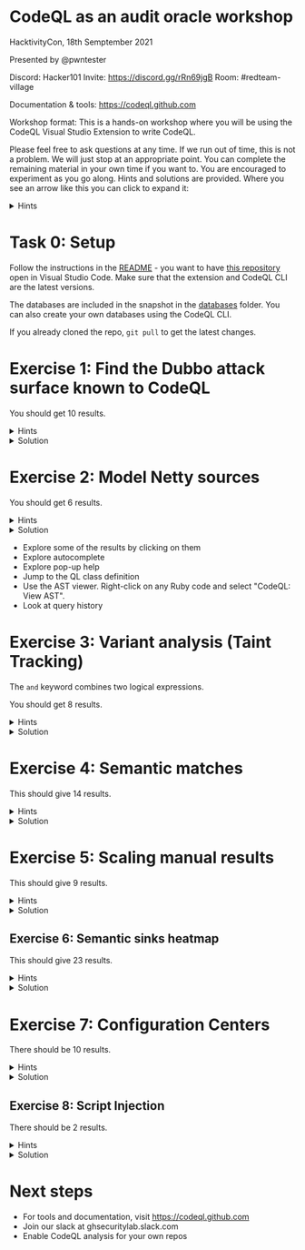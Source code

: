 # CodeQL as an audit oracle workshop

HacktivityCon, 18th Semptember 2021

Presented by @pwntester

Discord: Hacker101
Invite: https://discord.gg/rRn69jgB
Room: #redteam-village

Documentation & tools: https://codeql.github.com

Workshop format: This is a hands-on workshop where you will be using the CodeQL Visual Studio Extension to write CodeQL.

Please feel free to ask questions at any time. If we run out of time, this is not a problem. We will just stop at an appropriate point. You can complete the remaining material in your own time if you want to. You are encouraged to experiment as you go along. Hints and solutions are provided. Where you see an arrow like this you can click to expand it:

<details>
<summary>
Hints
</summary>
Here are some hints.
</details>


# Task 0: Setup

Follow the instructions in the [README](README.md) - you want to have [this repository](https://github.com/CodeQLWorkshops/DubboWorkshop) open in Visual Studio Code. Make sure that the extension and CodeQL CLI are the latest versions.

The databases are included in the snapshot in the [databases](databases/) folder. You can also create your own databases using the CodeQL CLI.

If you already cloned the repo, `git pull` to get the latest changes.

# Exercise 1: Find the Dubbo attack surface known to CodeQL

You should get 10 results.

<details>
<summary>Hints</summary>

```
import java
import semmle.code.java.dataflow.FlowSources

from RemoteFlowSource source
where ...
select ...
```

</details>


<details>
<summary>Solution</summary> 

```ql
import java
import semmle.code.java.dataflow.FlowSources

from RemoteFlowSource source
where
  not source.getLocation().getFile().getRelativePath().matches("%/src/test/%")
select 
  source,
  source.getEnclosingCallable().getDeclaringType(),
  source.getSourceType()
```

</details>

# Exercise 2: Model Netty sources

You should get 6 results.

<details>
<summary>Hints</summary>

A source can be added gloabally, rather than to a specific TaintTracking configuration, by extending `semmle.code.java.dataflow.FlowSources.RemoteFlowSource`: 

```ql
class NettySource extends RemoteFlowSource {
  NettySource() {
    exists(Method m |
      ...
      this.asParameter() = m.getParameter(1)
    )
  }
  override string getSourceType() { result = "Netty Source" }
}
```

The required APIs can be modelled with:

```ql
/** The ChannelInboundHandler class */
class ChannelInboundHandler extends Class {
  ChannelInboundHandler() {
    this.getASourceSupertype*().hasQualifiedName("io.netty.channel", "ChannelInboundHandler")
  }
}

/** The ChannelInboundHandlerl.channelRead method */
class ChannelReadMethod extends Method {
  ChannelReadMethod() {
      this.getName() = ["channelRead", "channelRead0", "messageReceived"] and
      this.getDeclaringType() instanceof ChannelInboundHandler
  }
}
```

and

```ql
/** The ByteToMessageDecoder class */
class ByteToMessageDecoder extends Class {
    ByteToMessageDecoder() {
      this.getASourceSupertype*().hasQualifiedName("io.netty.handler.codec", "ByteToMessageDecoder")
    }
}

/** The ByteToMessageDecoder.decode method */
class DecodeMethod extends Method {
  DecodeMethod() {
      this.getName() = ["decode", "decodeLast"] and
      this.getDeclaringType() instanceof ByteToMessageDecoder
  }
}
```

</details>

<details>
<summary>Solution</summary> 

```ql
import java
import semmle.code.java.dataflow.FlowSources

/** The ChannelInboundHandler class */
class ChannelInboundHandler extends Class {
  ChannelInboundHandler() {
    this.getASourceSupertype*().hasQualifiedName("io.netty.channel", "ChannelInboundHandler")
  }
}

/** The ChannelInboundHandlerl.channelRead method */
class ChannelReadMethod extends Method {
  ChannelReadMethod() {
      this.getName() = ["channelRead", "channelRead0", "messageReceived"] and
      this.getDeclaringType() instanceof ChannelInboundHandler
  }
}

/** The ByteToMessageDecoder class */
class ByteToMessageDecoder extends Class {
    ByteToMessageDecoder() {
      this.getASourceSupertype*().hasQualifiedName("io.netty.handler.codec", "ByteToMessageDecoder")
    }
}

/** The ByteToMessageDecoder.decode method */
class DecodeMethod extends Method {
  DecodeMethod() {
      this.getName() = ["decode", "decodeLast"] and
      this.getDeclaringType() instanceof ByteToMessageDecoder
  }
}

/** The ChannelInboundHandlerl.channelRead(1) source */
class ChannelReadSource extends RemoteFlowSource {
    ChannelReadSource() {
      exists(ChannelReadMethod m |
        this.asParameter() = m.getParameter(1)
      )
    }
    override string getSourceType() { result = "Netty Handler Source" }
}

/** The ByteToMessageDecoder.decode(1) source */
class DecodeSource extends RemoteFlowSource {
  DecodeSource() {
    exists(DecodeMethod m |
      this.asParameter() = m.getParameter(1)
    )
  }
  override string getSourceType() { result = "Netty Decoder Source" }
}

from RemoteFlowSource source
where
  (
    source instanceof ChannelReadSource or
    source instanceof DecodeSource
  ) and
  not source.getLocation().getFile().getRelativePath().matches("%/src/test/%")
select
  source,
  source.getEnclosingCallable().getDeclaringType(),
  source.getSourceType()
```

</details>

* Explore some of the results by clicking on them
* Explore autocomplete
* Explore pop-up help
* Jump to the QL class definition
* Use the AST viewer. Right-click on any Ruby code and select "CodeQL: View AST".
* Look at query history

# Exercise 3: Variant analysis (Taint Tracking)

The `and` keyword combines two logical expressions.

You should get 8 results.

<details>
<summary>Hints</summary>

- A `TaintTracking` query boilerplate:

```ql
/**
 * @kind path-problem
 */
import java
import semmle.code.java.dataflow.TaintTracking
import DataFlow::PathGraph

class MyConfig extends TaintTracking::Configuration {
  MyConfig() { this = "MyConfig" }

  override predicate isSource(DataFlow::Node source) {
    ...
  }

  override predicate isSink(DataFlow::Node sink) {
    ...
  }

  override predicate isAdditionalTaintStep(DataFlow::Node n1, DataFlow::Node n2) {
    ...
  }
}

from MyConfig conf, DataFlow::PathNode source, DataFlow::PathNode sink
where conf.hasFlowPath(source, sink)
select sink, source, sink, "dataflow was found"
```

- The relevant APIs can be modelled with:

```ql
class DubboCodecDecodeBodyMethod extends Method {
  DubboCodecDecodeBodyMethod() {
      this.getName() = "decodeBody" and
      this.getDeclaringType().hasQualifiedName("org.apache.dubbo.rpc.protocol.dubbo", "DubboCodec")
  }
}

class ObjectInputReadMethod extends Method {
  ObjectInputReadMethod() {
      this.getName().matches("read%") and
      this.getDeclaringType()
          .getASourceSupertype*()
          .hasQualifiedName("org.apache.dubbo.common.serialize", "ObjectInput")
  }
}

class SerializationDeserializeMethod extends Method {
  SerializationDeserializeMethod() {
      this.getName() = "deserialize" and
      this.getDeclaringType().hasQualifiedName("org.apache.dubbo.common.serialize", "Serialization")
  }
}
```

- A method call is represented with `MethodAccess` in CodeQL
- `instanceof` operator allows you to enforce CodeQL classes

</details>

<details>
<summary>Solution</summary> 

```ql
/**
 * @kind path-problem
 */
import java
import semmle.code.java.dataflow.TaintTracking
import DataFlow::PathGraph


class DubboCodecDecodeBodyMethod extends Method {
  DubboCodecDecodeBodyMethod() {
      this.getName() = "decodeBody" and
      this.getDeclaringType().hasQualifiedName("org.apache.dubbo.rpc.protocol.dubbo", "DubboCodec")
  }
}

class ObjectInputReadMethod extends Method {
  ObjectInputReadMethod() {
      this.getName().matches("read%") and
      this.getDeclaringType()
          .getASourceSupertype*()
          .hasQualifiedName("org.apache.dubbo.common.serialize", "ObjectInput")
  }
}

class SerializationDeserializeMethod extends Method {
  SerializationDeserializeMethod() {
      this.getName() = "deserialize" and
      this.getDeclaringType().hasQualifiedName("org.apache.dubbo.common.serialize", "Serialization")
  }
}

class InsecureConfig extends TaintTracking::Configuration {
  InsecureConfig() { this = "InsecureConfig" }

  override predicate isSource(DataFlow::Node source) {
    exists(DubboCodecDecodeBodyMethod m |
      m.getParameter(1) = source.asParameter()
     )
  }

  override predicate isSink(DataFlow::Node sink) {
    exists(MethodAccess ma |
      ma.getMethod() instanceof ObjectInputReadMethod and
      ma.getQualifier() = sink.asExpr()
    )
  }

  override predicate isAdditionalTaintStep(DataFlow::Node n1, DataFlow::Node n2) {
    exists(MethodAccess ma |
      ma.getMethod() instanceof SerializationDeserializeMethod and
      ma.getArgument(1) = n1.asExpr() and
      ma = n2.asExpr()
    )
  }
}

from InsecureConfig conf, DataFlow::PathNode source, DataFlow::PathNode sink
where conf.hasFlowPath(source, sink)
select sink, source, sink, "unsafe deserialization"
```

</details>

# Exercise 4: Semantic matches

This should give 14 results.

<details>
<summary>Hints</summary>

- You can model classes implementing `ObjecInput` with:

```ql
class ObjectInputClass extends RefType {
  ObjectInputClass() {
    this.getASourceSupertype*().hasQualifiedName("org.apache.dubbo.common.serialize", "ObjectInput")
  }
}
```

- Model calls to `ObjectInput.read*` method with a class
 
```ql
class ObjectInputReadCall extends MethodAccess {
  ObjectInputReadCall() {
    ..
  }
}
```

</details>

<details>
<summary>Solution</summary> 

```ql
import java

class ObjectInputClass extends RefType {
  ObjectInputClass() {
    this.getASourceSupertype*().hasQualifiedName("org.apache.dubbo.common.serialize", "ObjectInput")
  }
}

class ObjectInputReadCall extends MethodAccess {
  ObjectInputReadCall() {
    exists(Method m |
      this.getMethod() = m and
      m.getName().matches("read%") and
      m.getDeclaringType() instanceof ObjectInputClass
    )
  }
}

from ObjectInputReadCall call
where
  not call.getEnclosingCallable().getDeclaringType() instanceof ObjectInputClass and
  not call.getLocation().getFile().getRelativePath().matches("%/src/test/%")
select 
  call,
  call.getEnclosingCallable(),
  call.getEnclosingCallable().getDeclaringType()
```

</details>

# Exercise 5: Scaling manual results

This should give 9 results.

<details>
<summary>Hints</summary>

- Exclude calls from `PojoUtils` and `JavaBeanSerializeUtil`
- The relevant APIs needed for this query are:

```ql
class PojoUtilsRealizeMethod extends Method {
  PojoUtilsRealizeMethod() {
      this.getName() = "realize" and
      this.getDeclaringType().getName() = "PojoUtils"
  }
}

class JavaBeanSerializeUtilDeserializeMethod extends Method {
  JavaBeanSerializeUtilDeserializeMethod() {
      this.getName() = "deserialize" and
      this.getDeclaringType().getName() = "JavaBeanSerializeUtil"
  }
}
```

</details>

<details>
<summary>Solution</summary>

```ql
import java

class PojoUtilsRealizeMethod extends Method {
  PojoUtilsRealizeMethod() {
      this.getName() = "realize" and
      this.getDeclaringType().getName() = "PojoUtils"
  }
}

class JavaBeanSerializeUtilDeserializeMethod extends Method {
  JavaBeanSerializeUtilDeserializeMethod() {
      this.getName() = "deserialize" and
      this.getDeclaringType().getName() = "JavaBeanSerializeUtil"
  }
}

from MethodAccess ma
where
  (
    ma.getMethod() instanceof PojoUtilsRealizeMethod or 
    ma.getMethod() instanceof JavaBeanSerializeUtilDeserializeMethod
  ) and
  not ma.getEnclosingCallable().getDeclaringType() = ma.getMethod().getDeclaringType() and
  not ma.getLocation().getFile().getRelativePath().matches("%/src/test/%")
select ma, ma.getEnclosingCallable().getDeclaringType()
```

</details>

## Exercise 6: Semantic sinks heatmap  

This should give 23 results.

<details>
<summary>Hints</summary>

- Reuse `UnsafeDeserializationSink` from `semmle.code.java.security.UnsafeDeserializationQuery`:

```ql
import java
import semmle.code.java.security.UnsafeDeserializationQuery

from UnsafeDeserializationSink node
where ...
select ...
```

</details>


<details>
<summary>Solution</summary> 

```ql
import java
import semmle.code.java.security.UnsafeDeserializationQuery

from UnsafeDeserializationSink node
where
  not node.getLocation().getFile().getRelativePath().matches("%/src/test/%")
select 
  node.asExpr().getParent().(Call).getCallee().getDeclaringType(), // deserializing class
  node.asExpr().getParent(), // deserializing method
  node.asExpr().getParent().(Call).getEnclosingCallable().getDeclaringType() // enclosing class
```

</details>

# Exercise 7: Configuration Centers

There should be 10 results.

<details>
<summary>Hints</summary>

- The relevant APIs for this query are:
 
```ql
class NotifyListener extends RefType {
  NotifyListener() {
    this.hasQualifiedName("org.apache.dubbo.registry", "NotifyListener")
  }
}

class ConfigurationListener extends RefType {
  ConfigurationListener() {
    this.hasQualifiedName("org.apache.dubbo.common.config.configcenter", "ConfigurationListener")
  }
}

class ConfigurationListenerProcessMethod extends Method {
  ConfigurationListenerProcessMethod() {
    this.getName() = "process" and
    this.getDeclaringType().getASupertype*() instanceof ConfigurationListener
  }
}

class NotifyListenerNotifyMethod extends Method {
  NotifyListenerNotifyMethod() {
    this.getName() = "notify" and
    this.getDeclaringType().getASupertype*() instanceof NotifyListener 
  }
}
```

</details>

<details>
<summary>Solution</summary>

```ql
import java
import semmle.code.java.dataflow.FlowSources

class NotifyListener extends RefType {
  NotifyListener() {
    this.hasQualifiedName("org.apache.dubbo.registry", "NotifyListener")
  }
}

class ConfigurationListener extends RefType {
  ConfigurationListener() {
    this.hasQualifiedName("org.apache.dubbo.common.config.configcenter", "ConfigurationListener")
  }
}

class ConfigurationListenerProcessMethod extends Method {
  ConfigurationListenerProcessMethod() {
    this.getName() = "process" and
    this.getDeclaringType().getASupertype*() instanceof ConfigurationListener
  }
}

class NotifyListenerNotifyMethod extends Method {
  NotifyListenerNotifyMethod() {
    this.getName() = "notify" and
    this.getDeclaringType().getASupertype*() instanceof NotifyListener 
  }
}

class DubboListener extends RemoteFlowSource {
  DubboListener() {
    (exists(NotifyListenerNotifyMethod m |
        this.asParameter() = m.getAParameter()
      ) or
      exists(ConfigurationListenerProcessMethod m |
        this.asParameter() = m.getAParameter() 
      )) and
      not this.getLocation().getFile().getRelativePath().matches("%/src/test/%")
  }
  override string getSourceType() { result = "Dubbo Listener Source" }
}
  
from DubboListener l
select 
  l,
  l.asParameter().getCallable(),
  l.asParameter().getCallable().getDeclaringType()
```

</details>

## Exercise 8: Script Injection

There should be 2 results.

<details>
<summary>Hints</summary>

- Reuse the [experimental Script injection](https://github.com/github/codeql/blob/main/java/ql/src/experimental/Security/CWE/CWE-094/ScriptInjection.ql)
- Add sources from step 7
- import local `models.qll` file to bring some unmerged library taint steps
- Add a new TaintStep for `URL`:
```ql
class URLTaintStep extends TaintTracking::AdditionalTaintStep {
    override predicate step(DataFlow::Node n1, DataFlow::Node n2) {
        exists(MethodAccess ma |
            ma.getMethod().getName().matches("get%") and
            ma.getMethod().getDeclaringType().hasQualifiedName("org.apache.dubbo.common", "URL") and
            n1.asExpr() = ma.getQualifier() and
            n2.asExpr() = ma
        )
    }
}
```

</details>

<details>
<summary>Solution</summary>

```ql
/**
 * @name Injection in Java Script Engine
 * @description Evaluation of user-controlled data using the Java Script Engine may
 *              lead to remote code execution.
 * @kind path-problem
 * @problem.severity error
 * @precision high
 * @id java/unsafe-eval
 * @tags security
 *       external/cwe/cwe-094
 */

import java
import semmle.code.java.dataflow.FlowSources
import DataFlow::PathGraph
import models
import dubbo

/** A method of ScriptEngine that allows code injection. */
class ScriptEngineMethod extends Method {
  ScriptEngineMethod() {
    this.getDeclaringType().getASupertype*().hasQualifiedName("javax.script", "ScriptEngine") and
    this.hasName("eval")
    or
    this.getDeclaringType().getASupertype*().hasQualifiedName("javax.script", "Compilable") and
    this.hasName("compile")
    or
    this.getDeclaringType().getASupertype*().hasQualifiedName("javax.script", "ScriptEngineFactory") and
    this.hasName(["getProgram", "getMethodCallSyntax"])
  }
}

/** The context class `org.mozilla.javascript.Context` of Rhino Java Script Engine. */
class RhinoContext extends RefType {
  RhinoContext() { this.hasQualifiedName("org.mozilla.javascript", "Context") }
}

/** A method that evaluates a Rhino expression with `org.mozilla.javascript.Context`. */
class RhinoEvaluateExpressionMethod extends Method {
  RhinoEvaluateExpressionMethod() {
    this.getDeclaringType().getAnAncestor*() instanceof RhinoContext and
    this.hasName([
        "evaluateString", "evaluateReader", "compileFunction", "compileReader", "compileString"
      ])
  }
}

/**
 * A method that compiles a Rhino expression with
 * `org.mozilla.javascript.optimizer.ClassCompiler`.
 */
class RhinoCompileClassMethod extends Method {
  RhinoCompileClassMethod() {
    this.getDeclaringType()
        .getASupertype*()
        .hasQualifiedName("org.mozilla.javascript.optimizer", "ClassCompiler") and
    this.hasName("compileToClassFiles")
  }
}

/**
 * A method that defines a Java class from a Rhino expression with
 * `org.mozilla.javascript.GeneratedClassLoader`.
 */
class RhinoDefineClassMethod extends Method {
  RhinoDefineClassMethod() {
    this.getDeclaringType()
        .getASupertype*()
        .hasQualifiedName("org.mozilla.javascript", "GeneratedClassLoader") and
    this.hasName("defineClass")
  }
}

/**
 * Holds if `ma` is a call to a `ScriptEngineMethod` and `sink` is an argument that
 * will be executed.
 */
predicate isScriptArgument(MethodAccess ma, Expr sink) {
  exists(ScriptEngineMethod m |
    m = ma.getMethod() and
    if m.getDeclaringType().getASupertype*().hasQualifiedName("javax.script", "ScriptEngineFactory")
    then sink = ma.getArgument(_) // all arguments allow script injection
    else sink = ma.getArgument(0)
  )
}

/**
 * Holds if a Rhino expression evaluation method is vulnerable to code injection.
 */
predicate evaluatesRhinoExpression(MethodAccess ma, Expr sink) {
  exists(RhinoEvaluateExpressionMethod m | m = ma.getMethod() |
    (
      if ma.getMethod().getName() = "compileReader"
      then sink = ma.getArgument(0) // The first argument is the input reader
      else sink = ma.getArgument(1) // The second argument is the JavaScript or Java input
    ) and
    not exists(MethodAccess ca |
      ca.getMethod().hasName(["initSafeStandardObjects", "setClassShutter"]) and // safe mode or `ClassShutter` constraint is enforced
      ma.getQualifier() = ca.getQualifier().(VarAccess).getVariable().getAnAccess()
    )
  )
}

/**
 * Holds if a Rhino expression compilation method is vulnerable to code injection.
 */
predicate compilesScript(MethodAccess ma, Expr sink) {
  exists(RhinoCompileClassMethod m | m = ma.getMethod() | sink = ma.getArgument(0))
}

/**
 * Holds if a Rhino class loading method is vulnerable to code injection.
 */
predicate definesRhinoClass(MethodAccess ma, Expr sink) {
  exists(RhinoDefineClassMethod m | m = ma.getMethod() | sink = ma.getArgument(1))
}

/** A script injection sink. */
class ScriptInjectionSink extends DataFlow::ExprNode {
  MethodAccess methodAccess;

  ScriptInjectionSink() {
    isScriptArgument(methodAccess, this.getExpr()) or
    evaluatesRhinoExpression(methodAccess, this.getExpr()) or
    compilesScript(methodAccess, this.getExpr()) or
    definesRhinoClass(methodAccess, this.getExpr())
  }

  /** An access to the method associated with this sink. */
  MethodAccess getMethodAccess() { result = methodAccess }
}

/**
 * A taint tracking configuration that tracks flow from `RemoteFlowSource` to an argument
 * of a method call that executes injected script.
 */
class ScriptInjectionConfiguration extends TaintTracking::Configuration {
  ScriptInjectionConfiguration() { this = "ScriptInjectionConfiguration" }

  override predicate isSource(DataFlow::Node source) {
    source instanceof RemoteFlowSource
   }

  override predicate isSink(DataFlow::Node sink) {
    sink instanceof ScriptInjectionSink
  }
}

from DataFlow::PathNode source, DataFlow::PathNode sink, ScriptInjectionConfiguration conf
where conf.hasFlowPath(source, sink)
select sink.getNode().(ScriptInjectionSink).getMethodAccess(), source, sink,
  "Java Script Engine evaluate $@.", source.getNode(), "user input"
```

</details>

# Next steps

* For tools and documentation, visit https://codeql.github.com
* Join our slack at ghsecuritylab.slack.com
* Enable CodeQL analysis for your own repos
